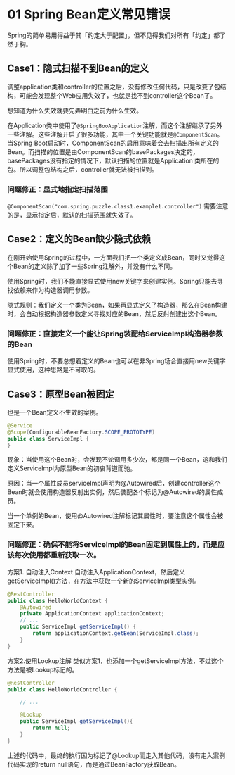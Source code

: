 
# 01 Spring Bean定义常见错误
Spring的简单易用得益于其「约定大于配置」，但不见得我们对所有「约定」都了然于胸。


## Case1：隐式扫描不到Bean的定义
调整application类和controller的位置之后，没有修改任何代码，只是改变了包结构，可能会发现整个Web应用失效了，也就是找不到controller这个Bean了。


想知道为什么失效就要先弄明白之前为什么生效。


在Application类中使用了`@SpringBooApplication`注解，而这个注解继承了另外一些注解。这些注解开启了很多功能，其中一个关键功能就是`@ComponentScan`。当Spring Boot启动时，ComponentScan的启用意味着会去扫描出所有定义的Bean。而扫描的位置是由ComponentScan的basePackages决定的，basePackages没有指定的情况下，默认扫描的位置就是Application
类所在的包。所以调整包结构之后，controller就无法被扫描到。


### 问题修正：显式地指定扫描范围
`@ComponentScan("com.spring.puzzle.class1.example1.controller")`
需要注意的是，显示指定后，默认的扫描范围就失效了。


## Case2：定义的Bean缺少隐式依赖
在刚开始使用Spring的过程中，一方面我们把一个类定义成Bean，同时又觉得这个Bean的定义除了加了一些Spring注解外，并没有什么不同。


使用Spring时，我们不能直接显式使用new关键字来创建实例。Spring只能去寻找依赖来作为构造器调用参数。


隐式规则：我们定义一个类为Bean，如果再显式定义了构造器，那么在Bean构建时，会自动根据构造器参数定义寻找对应的Bean，然后反射创建出这个Bean。


### 问题修正：直接定义一个能让Spring装配给ServiceImpl构造器参数的Bean

使用Spring时，不要总想着定义的Bean也可以在非Spring场合直接用new关键字显式使用，这种思路是不可取的。


## Case3：原型Bean被固定
也是一个Bean定义不生效的案例。
```java
@Service
@Scope(ConfigurableBeanFactory.SCOPE_PROTOTYPE)
public class ServiceImpl {
}
```
现象：当使用这个Bean时，会发现不论调用多少次，都是同一个Bean，这和我们定义ServiceImpl为原型Bean的初衷背道而驰。

原因：当一个属性成员serviceImpl声明为@Autowired后，创建controller这个Bean时就会使用构造器反射出实例，然后装配各个标记为@Autowired的属性成员。

当一个单例的Bean，使用@Autowired注解标记其属性时，要注意这个属性会被固定下来。

### 问题修正：确保不能将ServiceImpl的Bean固定到属性上的，而是应该每次使用都重新获取一次。
方案1. 自动注入Context
自动注入ApplicationContext，然后定义getServiceImpl()方法，在方法中获取一个新的ServiceImpl类型实例。
```java
@RestController
public class HelloWorldContext {
    @Autowired
    private ApplicationContext applicationContext;
    // ...
    public ServiceImpl getServiceImpl() {
        return applicationContext.getBean(ServiceImpl.class);
    }
}
```
方案2.使用Lookup注解
类似方案1，也添加一个getServiceImpl方法，不过这个方法是被Lookup标记的。
```java
@RestController
public class HelloWorldController {

    // ...

    @Lookup
    public ServiceImpl getServiceImpl(){
        return null;
    }  
}
```
上述的代码中，最终的执行因为标记了@Lookup而走入其他代码，没有走入案例代码实现的return null语句，而是通过BeanFactory获取Bean。



